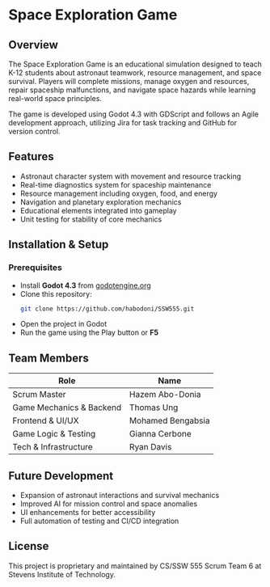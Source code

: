 # Space Exploration Game

## Overview
The Space Exploration Game is an educational simulation designed to teach K-12 students about astronaut teamwork, resource management, and space survival. Players will complete missions, manage oxygen and resources, repair spaceship malfunctions, and navigate space hazards while learning real-world space principles.

The game is developed using Godot 4.3 with GDScript and follows an Agile development approach, utilizing Jira for task tracking and GitHub for version control.

## Features
- Astronaut character system with movement and resource tracking
- Real-time diagnostics system for spaceship maintenance
- Resource management including oxygen, food, and energy
- Navigation and planetary exploration mechanics
- Educational elements integrated into gameplay
- Unit testing for stability of core mechanics

## Installation & Setup

### Prerequisites
- Install **Godot 4.3** from [godotengine.org](https://godotengine.org/)
- Clone this repository:
  ```sh
  git clone https://github.com/habodoni/SSW555.git
  ```
- Open the project in Godot
- Run the game using the Play button or **F5**

## Team Members
| **Role** | **Name** |
|----------|----------|
| Scrum Master | Hazem Abo-Donia |
| Game Mechanics & Backend | Thomas Ung |
| Frontend & UI/UX | Mohamed Bengabsia |
| Game Logic & Testing | Gianna Cerbone |
| Tech & Infrastructure | Ryan Davis |

## Future Development
- Expansion of astronaut interactions and survival mechanics
- Improved AI for mission control and space anomalies
- UI enhancements for better accessibility
- Full automation of testing and CI/CD integration

## License
This project is proprietary and maintained by CS/SSW 555 Scrum Team 6 at Stevens Institute of Technology.
